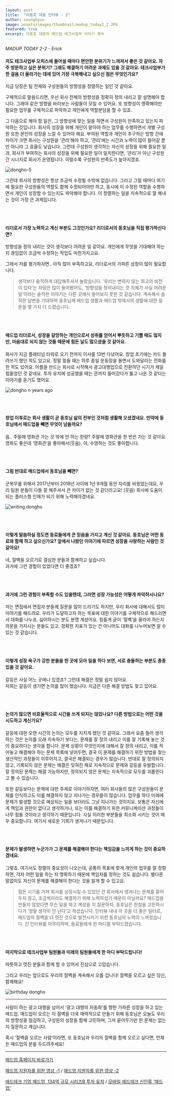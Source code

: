 ```yaml
---
layout: post
title:  "이동호 대표 인터뷰 - 2"
author: seunghyun
image: assets/images/thumbnail/madup_today2_2.JPG
featured: true
excerpt: 이동호 대표의 매드업 테크사업부 이야기 계속
---
```


*MADUP TODAY 2-2 - Erick*

#### 저도 테크사업부 오피스에 들어설 때마다 편안한 분위기가 느껴져서 좋은 것 같아요. 자주 방문하고 싶은 분위기? 그래도 해결하기 어려운 과제도 있을 것 같아요. 테크사업부가 한 걸음 더 올라가는 데에 있어 가장 극복해내고 싶으신 점은 무엇인가요?

지금 당장은 팀 전체와 구성원들의 방향성을 정렬하는 일인 것 같아요.  
 
구체적으로 말씀드리면, 우선 회사 전체의 방향성을 정확히 정의 내리고 잘 설명해야 합니다. 그래야 같은 방향을 바라보는 사람들이 모일 수 있어요. 또 방향성이 명확해야만 필요한 업무를 구체적으로 파악하고 개인에게 역할분담을 할 수 있죠.  
 
그 다음으로 해야 할 일은, 그 방향성에 맞는 일을 하면서 구성원이 만족하고 있는지 파악하는 것입니다. 회사의 성장을 위해 개인이 맡아야 하는 업무를 수행하면서 개별 구성원 또한 본인의 성장을 느낄 수 있어야 해요. 부여된 역할과 개인이 추구하는 방향 간에 차이가 크면 회사는 구성원을 ‘관리’해야 하고, ‘관리’에는 시간과 노력이 많이 들어갈 뿐만 아니라 그 효율도 낮습니다. 그런데 구성원이 생각하는 자신의 성장을 위해 필요한 일과, 회사가 부여하는 회사의 성장을 위해 필요한 일이 일치한다면, ‘관리’가 아닌 구성원 간 시너지로 회사가 운영됩니다. 이럴수록 구성원의 만족도가 높아지겠죠.  

![dongho-5](../assets/images/madup2-8.jpg)

그런데 회사의 방향성은 항상 조금씩 수정될 수밖에 없습니다. 그리고 그럴 때마다 여기에 필요한 구성원들의 역할도 함께 수정되어야만 하고, 동시에 이 수정된 역할을 수행하면서 개인이 성장할 수 있는지도 파악해야 합니다. 이 정렬하는 일을 지속적으로 잘 해내는 것이 가장 큰 과제입니다.

<br><br>

#### 리더로서 가장 노력하고 계신 부분도 그것인가요? 리더로서의 동호님을 직접 평가하신다면?

방향성을 정의 내리는 것이 생각보다 어려운 일 같아요. 개인에게 무엇을 기대해야 하는지 끊임없이 조금씩 수정하는 작업도 마찬가지고요.  

그래서 저를 평가하자면.. 아직 많이 부족하고요, 리더로서의 가파른 성장이 많이 필요합니다.  

> 생각보다 솔직하게 대답해주셔서 놀랐습니다. ‘우리는 변하지 않는 최고의 비전이 있다’는 자랑은 많이 들어봤어도, ‘방향성을 정의내리는 것 자체가 사실 어려운 일’이라는 솔직한 이야기는 다른 곳에서 들어보지 못한 것 같습니다. 계속해서 솔직한 답변을 기대하며 동호님께 매드업 생활과 매드업 밖에서의 생활에 대한 질문을 몇 가지 더 드렸습니다.

<br><br>

#### 매드업 리더로서, 성장을 갈망하는 개인으로서 성취를 얻어서 뿌듯하고 기쁠 때도 많지만, 마음대로 되지 않는 것들 때문에 힘든 날도 많으셨을 것 같아요.

회사가 지금 플래티넘 타워로 오기 전까지 이사를 13번 다녔어요. 창업 초기에는 카드 돌려쓰기 했던 적도 있고요. 정말 힘들 때는 하루 종일 운동장을 돌면서 도와달라는 전화를 한 적도 있어요. 어플을 만드는 회사로 시작해서 광고대행업으로 전환하던 시기가 제일 힘들었던 것 같네요. 투자 유치에 성공했을 때는 관까지 들어갔다가 뚫고 나온 것 같다는 이야기를 듣기도 했어요.  
 
![dongho n years ago](../assets/images/madup2-9.jpg)

<br><br>

#### 창업 이후로는 회사 생활이 곧 동호님 삶의 전부인 것처럼 생활해 오셨겠네요. 만약에 동호님에서 매드업을 빼면 무엇이 남을까요?

음.. 주말에 영화관 가는 것 밖에 안 하는 한량? 주말에 영화관을 한 번은 가는 것 같아요. 영화도 좋은데 ‘영화관’을 좋아해서(웃음). 아, 수영하는 것도 좋아합니다.

<br><br>

#### 그럼 반대로 매드업에서 동호님을 빼면?

군복무를 위해서 2017년부터 2018년 사이에 1년 9개월 동안 자리를 비웠었는데요, 우리 팀원 분들이 다들 잘 해주셔서 큰 차이가 없는 것 같더라고요! (웃음) 회사에 도움이 되는 플러스형 인재가 되기 위해 노력해야겠네요.  

![writing dongho](../assets/images/madup2-10.jpg)

<br><br>

#### 이렇게 말씀하실 정도면 동료들에게 큰 믿음을 가지고 계신 것 같아요. 동호님은 어떤 동료와 함께 하고 싶으신가요? 앞에서 나왔던 이야기에 따르면 성장을 사랑하는 사람인 것 같아요!

네, 절벽을 오르기로 결심한 분들과 함께하고 싶습니다.  
과거에 그런 경험이 있었다면 더 좋겠죠?  

<br><br>

#### 과거에 그런 경험이 부족할 수도 있을텐데, 그러면 성장 가능성은 어떻게 파악하시나요?

저는 면접에서 면접자 분들께 질문을 많이 드리기도 하지만, 우리 회사에 대해서도 많이 이야기를 해드려요. 우리가 도달하고자 하는 목표에 대한 이야기를 구체적으로 해드리면서 대화를 나누죠. 싫어하시는 분도 분명 계셨어요. 힘들게 굳이 ‘절벽’을 올라야 하는지 의문을 가지시는 분들도 있고. 정확한 지표가 있는 건 아니어도 대화를 나누어보면 알 수 있는 것 같습니다.  

<br><br>

#### 이렇게 성장 욕구가 강한 분들을 한 곳에 모아 일을 하다 보면, 서로 충돌하는 부분도 종종 있을 것 같아요. 

갈등은 사실 어느 곳에나 있겠죠? 그런데 해결은 정말 쉽지 않아요.  
저희는 갈등이 생기면 논의를 많이 했습니다. 지금은 다른 해결 방법도 찾고 있어요.  

<br><br>

#### 논의가 많으면 비효율적으로 시간을 쓰게 되지는 않았나요? 다른 방법으로는 어떤 것을 시도하고 계신가요?

갈등에 대한 오랜 시간의 논의는 모두를 지치게 했던 것 같아요. 그래서 요즘 들어 생각하는 것은 논의를 오래 지속하기 보다는, 문제를 잘 정의 내리고 이를 잘 기록해 놓는 것이 중요하다는 생각을 합니다. 문제 상황이 무엇인지에 대해서 잘 정의 내리고, 이를 적어놓고 해결해야 하는 문제 목록에 넣어두면, 결국 이 문제를 해결하기 위한 방법을 찾는 생산적인 과정들이 이루어지고, 결국은 해결되는 경우가 많습니다. 반대로 잘 정의되지 않고, 기록되지 않은 문제는 해결은 잊혀진 채로 지속적으로 문제와 갈등을 유발합니다. 잘 정의된 문제는 해결 가능하지만, 정의되지 않은 문제는 지속적으로 모두를 괴롭힌다고 볼 수 있습니다.

또한 갈등보다는 문제에 대한 주제로 이야기하자면, 여러 회사들의 많은 구성원들이 문제를 인식하고도 이를 해결하지 않고 지나가는 경우들이 많습니다. 업무를 하다 미래에 문제가 발생할 것으로 예상되는 일을 보더라도 그냥 지나가는 것이지요. 보통은 자신에게 책임과 권한이 없다고 생각하거나, 또는 이를 해결하기 위한 커뮤니케이션 과정들이 너무 힘들 것이라고 생각하기 때문입니다. 사실 이러한 부분들을 최소화 시키는 것이 매우 중요합니다. 여기서 새로운 기회가 생겨나기 때문입니다.

<br><br>

#### 문제가 발생하면 누군가가 그 문제를 해결해야 한다는 책임감을 느끼게 하는 것이 중요하겠네요.

그렇죠. 여기서도 정렬의 중요성이 나오는데, 공통의 목표에 맞게 개인의 업무를 잘 정렬하면, 각자 어떤 일을 하는 지 명확하기 때문에 책임자를 정하는 것도 쉽습니다. 별다른 말없이도 자신이 문제를 해결해야 한다는 것을 알게 할 수 있고요.  

> 힘든 시기를 거쳐 회사를 성장시킬 수 있었던 건 회사에서 생겨나는 문제를 묻어두지 않고, 조금씩이라도 해결하기 위해 노력하셨기 때문이 아닐까요?
> 매드업을 만들지 않았다면 무슨 일을 하고 계셨을 지 질문하자, 동호님은 한참을 고민하시다가 ‘정말 생각이 안 난다’고 하셨습니다. 인터뷰 내내 이 곳을 더 좋은 일터로, 매드업의 절벽을 더 멋진 것으로 발전시키기 위한 동호님의 노력이 느껴졌습니다. 긴 인터뷰를 마무리하며, 동료들에게 한 마디를 부탁드렸습니다.

<br><br>

#### 마지막으로 테크사업부 팀원들과 미래의 팀원들에게 한 마디 부탁드립니다!
 
따뜻하고 멋진 분들과 함께 할 수 있어서 진심으로 고맙습니다.  
 
그리고 우리는 앞으로도 우리의 절벽을 계속해서 오를 겁니다! 절벽을 오르고 싶은 당신, 함께해요!  

![birthday dongho](../assets/images/madup2-11.jpg)


---

사람이 하는 광고 대행을 넘어서 ‘광고 대행의 자동화’를 향한 가파른 성장을 하고 있는 매드업. 매드업이 오르는 이 절벽을 더욱 매력적으로 만들기 위해 동호님은 오늘도 우리의 방향성을 점검하고, 구성원의 성장을 함께 고민하며, 그저 묻어두기만 한 문제는 없는지 질문하고 계십니다.  

혹시 ‘절벽을 오르는 사람’이라면, 또 동호님과 우리의 절벽을 함께 오르고 싶다면, 언제든 매드업의 문을 두드려주세요!  



---



[매드업 홈페이지 바로가기](http://madup.com/)  
  
[매드업 지원자를 위한 영상 -1](https://www.youtube.com/watch?v=6eegjYQv9WM&t=87s) /
[매드업 지원자를 위한 영상 -2](https://www.youtube.com/watch?v=4r6D8bP53IE&t=224s)  
  
[애드테크 기업 매드업, 134억 규모 시리즈B 투자 유치](http://www.datanet.co.kr/news/articleView.html?idxno=124884) / 
[모바일 애드테크 신인류 '매드업'](https://www.venturesquare.net/771278)  
